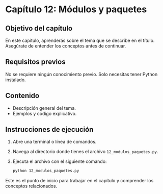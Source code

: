 # Capítulo 12: Módulos y paquetes

## Objetivo del capítulo
En este capítulo, aprenderás sobre el tema que se describe en el título. Asegúrate de entender los conceptos antes de continuar.

## Requisitos previos
No se requiere ningún conocimiento previo. Solo necesitas tener Python instalado.

## Contenido
- Descripción general del tema.
- Ejemplos y código explicativo.

## Instrucciones de ejecución
1. Abre una terminal o línea de comandos.
2. Navega al directorio donde tienes el archivo `12_modulos_paquetes.py`.
3. Ejecuta el archivo con el siguiente comando:

   ```bash
   python 12_modulos_paquetes.py
   ```

Este es el punto de inicio para trabajar en el capítulo y comprender los conceptos relacionados.
